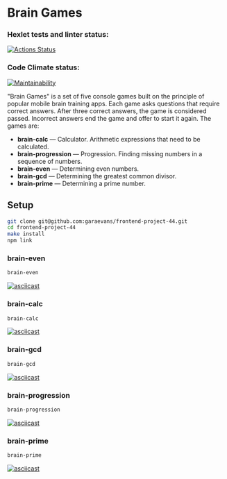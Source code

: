 # Brain Games

### Hexlet tests and linter status:
[![Actions Status](https://github.com/garaevans/frontend-project-44/workflows/hexlet-check/badge.svg)](https://github.com/garaevans/frontend-project-44/actions)

### Code Climate status:
[![Maintainability](https://api.codeclimate.com/v1/badges/725bb8b793761f8ff3c8/maintainability)](https://codeclimate.com/github/garaevans/frontend-project-44/maintainability)

"Brain Games" is a set of five console games built on the principle of popular mobile brain training apps. Each game asks questions that require correct answers. After three correct answers, the game is considered passed. Incorrect answers end the game and offer to start it again. The games are:

- **brain-calc** — Calculator. Arithmetic expressions that need to be calculated.
- **brain-progression** — Progression. Finding missing numbers in a sequence of numbers.
- **brain-even** — Determining even numbers.
- **brain-gcd** — Determining the greatest common divisor.
- **brain-prime** — Determining a prime number.

## Setup

```bash
git clone git@github.com:garaevans/frontend-project-44.git
cd frontend-project-44
make install
npm link
```

### brain-even
```bash
brain-even
```
[![asciicast](https://asciinema.org/a/oknXtj71yOUIZwSspa6aZDz34.svg)](https://asciinema.org/a/oknXtj71yOUIZwSspa6aZDz34)

### brain-calc
```bash
brain-calc
```
[![asciicast](https://asciinema.org/a/y7etAJwQW1cHaNL3uIcG8XGoa.svg)](https://asciinema.org/a/y7etAJwQW1cHaNL3uIcG8XGoa)

### brain-gcd
```bash
brain-gcd
```
[![asciicast](https://asciinema.org/a/7yv0l9fXW28n65AKbx4OKk3Jz.svg)](https://asciinema.org/a/7yv0l9fXW28n65AKbx4OKk3Jz)

### brain-progression
```bash
brain-progression
```
[![asciicast](https://asciinema.org/a/dU4mB4rcLlFTB4thksmw6300v.svg)](https://asciinema.org/a/dU4mB4rcLlFTB4thksmw6300v)

### brain-prime
```bash
brain-prime
```
[![asciicast](https://asciinema.org/a/qJ4ElBpOQiYjXkE9Hh4qgm4io.svg)](https://asciinema.org/a/qJ4ElBpOQiYjXkE9Hh4qgm4io)